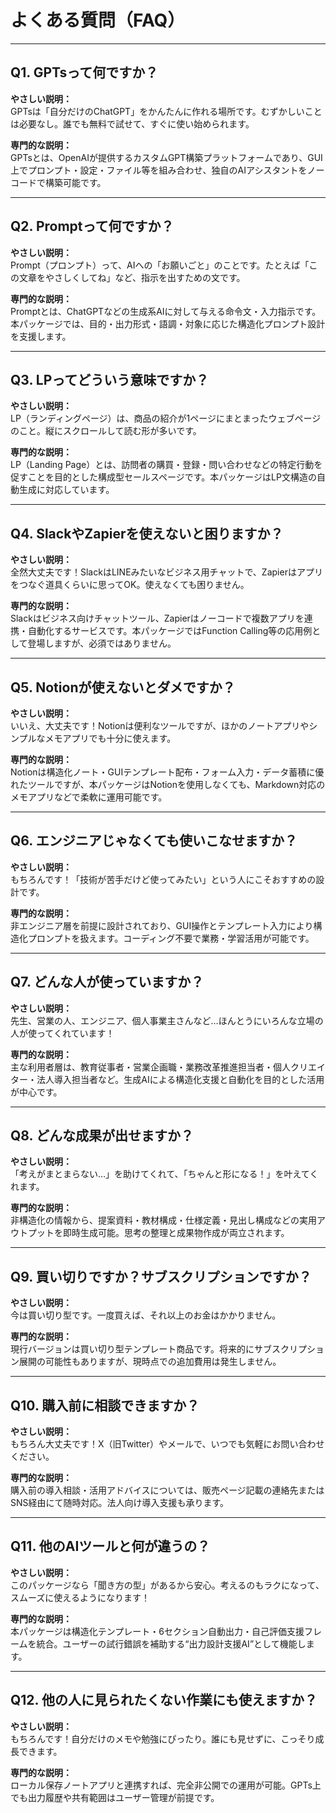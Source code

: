 # よくある質問（FAQ）

---

## Q1. GPTsって何ですか？

**やさしい説明：**  
GPTsは「自分だけのChatGPT」をかんたんに作れる場所です。むずかしいことは必要なし。誰でも無料で試せて、すぐに使い始められます。

**専門的な説明：**  
GPTsとは、OpenAIが提供するカスタムGPT構築プラットフォームであり、GUI上でプロンプト・設定・ファイル等を組み合わせ、独自のAIアシスタントをノーコードで構築可能です。

---

## Q2. Promptって何ですか？

**やさしい説明：**  
Prompt（プロンプト）って、AIへの「お願いごと」のことです。たとえば「この文章をやさしくしてね」など、指示を出すための文です。

**専門的な説明：**  
Promptとは、ChatGPTなどの生成系AIに対して与える命令文・入力指示です。本パッケージでは、目的・出力形式・語調・対象に応じた構造化プロンプト設計を支援します。

---

## Q3. LPってどういう意味ですか？

**やさしい説明：**  
LP（ランディングページ）は、商品の紹介が1ページにまとまったウェブページのこと。縦にスクロールして読む形が多いです。

**専門的な説明：**  
LP（Landing Page）とは、訪問者の購買・登録・問い合わせなどの特定行動を促すことを目的とした構成型セールスページです。本パッケージはLP文構造の自動生成に対応しています。

---

## Q4. SlackやZapierを使えないと困りますか？

**やさしい説明：**  
全然大丈夫です！SlackはLINEみたいなビジネス用チャットで、Zapierはアプリをつなぐ道具くらいに思ってOK。使えなくても困りません。

**専門的な説明：**  
Slackはビジネス向けチャットツール、Zapierはノーコードで複数アプリを連携・自動化するサービスです。本パッケージではFunction Calling等の応用例として登場しますが、必須ではありません。

---

## Q5. Notionが使えないとダメですか？

**やさしい説明：**  
いいえ、大丈夫です！Notionは便利なツールですが、ほかのノートアプリやシンプルなメモアプリでも十分に使えます。

**専門的な説明：**  
Notionは構造化ノート・GUIテンプレート配布・フォーム入力・データ蓄積に優れたツールですが、本パッケージはNotionを使用しなくても、Markdown対応のメモアプリなどで柔軟に運用可能です。

---

## Q6. エンジニアじゃなくても使いこなせますか？

**やさしい説明：**  
もちろんです！「技術が苦手だけど使ってみたい」という人にこそおすすめの設計です。

**専門的な説明：**  
非エンジニア層を前提に設計されており、GUI操作とテンプレート入力により構造化プロンプトを扱えます。コーディング不要で業務・学習活用が可能です。

---

## Q7. どんな人が使っていますか？

**やさしい説明：**  
先生、営業の人、エンジニア、個人事業主さんなど…ほんとうにいろんな立場の人が使ってくれています！

**専門的な説明：**  
主な利用者層は、教育従事者・営業企画職・業務改革推進担当者・個人クリエイター・法人導入担当者など。生成AIによる構造化支援と自動化を目的とした活用が中心です。

---

## Q8. どんな成果が出せますか？

**やさしい説明：**  
「考えがまとまらない…」を助けてくれて、「ちゃんと形になる！」を叶えてくれます。

**専門的な説明：**  
非構造化の情報から、提案資料・教材構成・仕様定義・見出し構成などの実用アウトプットを即時生成可能。思考の整理と成果物作成が両立されます。

---

## Q9. 買い切りですか？サブスクリプションですか？

**やさしい説明：**  
今は買い切り型です。一度買えば、それ以上のお金はかかりません。

**専門的な説明：**  
現行バージョンは買い切り型テンプレート商品です。将来的にサブスクリプション展開の可能性もありますが、現時点での追加費用は発生しません。

---

## Q10. 購入前に相談できますか？

**やさしい説明：**  
もちろん大丈夫です！X（旧Twitter）やメールで、いつでも気軽にお問い合わせください。

**専門的な説明：**  
購入前の導入相談・活用アドバイスについては、販売ページ記載の連絡先またはSNS経由にて随時対応。法人向け導入支援も承ります。

---

## Q11. 他のAIツールと何が違うの？

**やさしい説明：**  
このパッケージなら「聞き方の型」があるから安心。考えるのもラクになって、スムーズに使えるようになります！

**専門的な説明：**  
本パッケージは構造化テンプレート・6セクション自動出力・自己評価支援フレームを統合。ユーザーの試行錯誤を補助する“出力設計支援AI”として機能します。

---

## Q12. 他の人に見られたくない作業にも使えますか？

**やさしい説明：**  
もちろんです！自分だけのメモや勉強にぴったり。誰にも見せずに、こっそり成長できます。

**専門的な説明：**  
ローカル保存ノートアプリと連携すれば、完全非公開での運用が可能。GPTs上でも出力履歴や共有範囲はユーザー管理が前提です。
